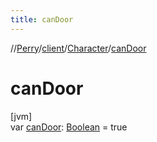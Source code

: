 ```yaml
---
title: canDoor
---
```

//[Perry](../../../index.html)/[client](../index.html)/[Character](index.html)/[canDoor](can-door.html)



# canDoor



[jvm]\
var [canDoor](can-door.html): [Boolean](https://kotlinlang.org/api/latest/jvm/stdlib/kotlin/-boolean/index.html) = true




